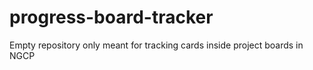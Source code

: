 # progress-board-tracker
Empty repository only meant for tracking cards inside project boards in NGCP
